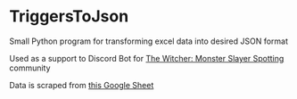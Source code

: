 # TriggersToJson
Small Python program for transforming excel data into desired JSON format



Used as a support to Discord Bot for [The Witcher: Monster Slayer Spotting](https://discord.gg/KphWNFPVHK) community

Data is scraped from [this Google Sheet](https://docs.google.com/spreadsheets/d/1tm5l3He3O-KxCYpTtYURtRjz17uhsNFgco_Z4EUbOgM/edit#gid=0)
